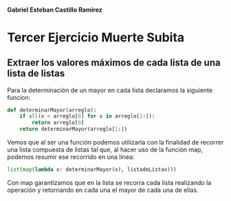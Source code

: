 #### Gabriel Esteban Castillo Ramirez
# Tercer Ejercicio Muerte Subita
## Extraer los valores máximos de cada lista de una lista de listas
Para la determinación de un mayor en cada lista declaramos la siguiente funcion:
```python
def determinarMayor(arreglo):
    if all(x < arreglo[0] for x in arreglo[1:]):
        return arreglo[0]
    return determinarMayor(arreglo[1:])
```
Vemos que al ser una función podemos utilizarla con la finalidad de  recorrer una lista compuesta de listas
tal que, al hacer uso de la función map, podemos resumir ese recorrido en una linea:
```python
list(map(lambda x: determinarMayor(x), listadeListas)))
```
Con map garantizamos que en la lista se recorra cada lista realizando la operación y retornando en cada una el mayor de cada una de ellas.


